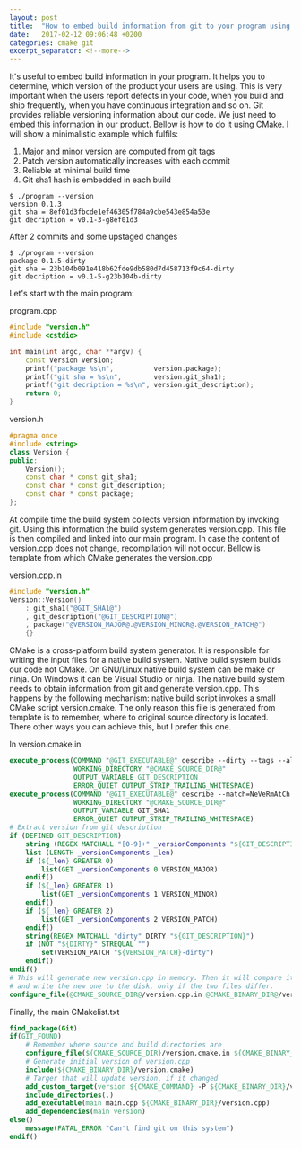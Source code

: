 ```yaml
---
layout: post
title:  "How to embed build information from git to your program using CMake"
date:   2017-02-12 09:06:48 +0200
categories: cmake git
excerpt_separator: <!--more-->
---
```

It's useful to embed build information in your program. It helps you to
determine, which version of the product your users are using.  This is very
important when the users report defects in your code, when you build and ship
frequently, when you have continuous integration and so on.  Git provides
reliable versioning information about our code. We just need to embed this
information in our product. Bellow is how to do it using CMake. I will show a
minimalistic example which fulfils:

1. Major and minor version are computed from git tags 
2. Patch version automatically increases with each commit
2. Reliable at minimal build time
4. Git sha1 hash is embedded in each build

```console
$ ./program --version
version 0.1.3
git sha = 8ef01d3fbcde1ef46305f784a9cbe543e854a53e
git decription = v0.1-3-g8ef01d3
```
After 2 commits and some upstaged changes
```
$ ./program --version
package 0.1.5-dirty
git sha = 23b104b091e418b62fde9db580d7d458713f9c64-dirty
git decription = v0.1-5-g23b104b-dirty
```

<!--more-->

Let's start with the main program:

program.cpp
```cpp
#include "version.h"
#include <cstdio>

int main(int argc, char **argv) {
    const Version version;
    printf("package %s\n",          version.package);
    printf("git sha = %s\n",        version.git_sha1);
    printf("git decription = %s\n", version.git_description);
    return 0;
}
```


version.h
```cpp
#pragma once
#include <string>
class Version {
public:
    Version();
    const char * const git_sha1;
    const char * const git_description;
    const char * const package;
};
```
At compile time the build system collects version information by invoking git.
Using this information the build system generates version.cpp. This file is then compiled and
linked into our main program. In case the content of version.cpp does not
change, recompilation will not occur. Bellow is template from which CMake
generates the version.cpp

version.cpp.in
```cpp
#include "version.h"
Version::Version()
    : git_sha1("@GIT_SHA1@")
    , git_description("@GIT_DESCRIPTION@") 
    , package("@VERSION_MAJOR@.@VERSION_MINOR@.@VERSION_PATCH@")
    {}
```

CMake is a cross-platform build system generator. It is responsible for writing
the input files for a native build system. Native build system builds our code
not CMake. On GNU/Linux native build system can be make or ninja. On Windows it
can be Visual Studio or ninja. The native build system needs to obtain
information from git and generate version.cpp. This happens by the following mechanism:
native build script invokes a small CMake script version.cmake. The only reason
this file is generated from template is to remember, where to original source
directory is located. There other ways you can achieve this, but I prefer this one. 

In version.cmake.in
```cmake
execute_process(COMMAND "@GIT_EXECUTABLE@" describe --dirty --tags --always
                WORKING_DIRECTORY "@CMAKE_SOURCE_DIR@"
                OUTPUT_VARIABLE GIT_DESCRIPTION
                ERROR_QUIET OUTPUT_STRIP_TRAILING_WHITESPACE)
execute_process(COMMAND "@GIT_EXECUTABLE@" describe --match=NeVeRmAtCh --always --abbrev=40 --dirty
                WORKING_DIRECTORY "@CMAKE_SOURCE_DIR@"
                OUTPUT_VARIABLE GIT_SHA1
                ERROR_QUIET OUTPUT_STRIP_TRAILING_WHITESPACE)
# Extract version from git description
if (DEFINED GIT_DESCRIPTION)
    string (REGEX MATCHALL "[0-9]+" _versionComponents "${GIT_DESCRIPTION}")
    list (LENGTH _versionComponents _len)
    if (${_len} GREATER 0)
        list(GET _versionComponents 0 VERSION_MAJOR)
    endif()
    if (${_len} GREATER 1)
        list(GET _versionComponents 1 VERSION_MINOR)
    endif()
    if (${_len} GREATER 2)
        list(GET _versionComponents 2 VERSION_PATCH)
    endif()
    string(REGEX MATCHALL "dirty" DIRTY "${GIT_DESCRIPTION}")
    if (NOT "${DIRTY}" STREQUAL "")
        set(VERSION_PATCH "${VERSION_PATCH}-dirty")
    endif()
endif()
# This will generate new version.cpp in memory. Then it will compare it with the existing file
# and write the new one to the disk, only if the two files differ.
configure_file(@CMAKE_SOURCE_DIR@/version.cpp.in @CMAKE_BINARY_DIR@/version.cpp @ONLY)
```

Finally, the main CMakelist.txt
```cmake
find_package(Git)
if(GIT_FOUND)
    # Remember where source and build directories are
    configure_file(${CMAKE_SOURCE_DIR}/version.cmake.in ${CMAKE_BINARY_DIR}/version.cmake @ONLY)
    # Generate initial version of version.cpp
    include(${CMAKE_BINARY_DIR}/version.cmake)
    # Targer that will update version, if it changed
    add_custom_target(version ${CMAKE_COMMAND} -P ${CMAKE_BINARY_DIR}/version.cmake)
    include_directories(.)
    add_executable(main main.cpp ${CMAKE_BINARY_DIR}/version.cpp)
    add_dependencies(main version)
else()
    message(FATAL_ERROR "Can't find git on this system")
endif()
```


